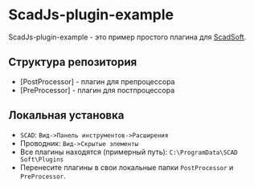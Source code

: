# ScadJs-plugin-example

ScadJs-plugin-example - это пример простого плагина для [ScadSoft](https://scadsoft.com/).

## Структура репозитория

- [PostProcessor] - плагин для препроцессора
- [PreProcessor] - плагин для постпроцессора
 
## Локальная установка

- `SCAD`: `Вид->Панель инструментов->Расширения`
- Проводник: `Вид->Скрытые элементы`
- Все плагины находятся (примерный путь): `C:\ProgramData\SCAD Soft\Plugins`
- Перенесите плагины в свои локальные папки `PostProcessor` и `PreProcessor`.


